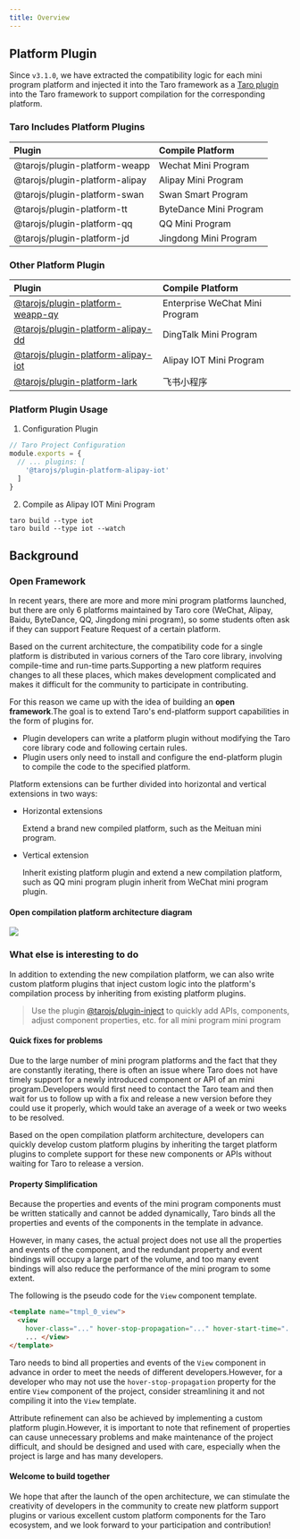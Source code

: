 ```yaml
---
title: Overview
---
```


## Platform Plugin

Since `v3.1.0`, we have extracted the compatibility logic for each mini program platform and injected it into the Taro framework as a [Taro plugin](./plugin) into the Taro framework to support compilation for the corresponding platform.

### Taro Includes Platform Plugins

| Plugin                         | Compile Platform       |
|:------------------------------ |:---------------------- |
| @tarojs/plugin-platform-weapp  | Wechat Mini Program    |
| @tarojs/plugin-platform-alipay | Alipay Mini Program    |
| @tarojs/plugin-platform-swan   | Swan Smart Program     |
| @tarojs/plugin-platform-tt     | ByteDance Mini Program |
| @tarojs/plugin-platform-qq     | QQ  Mini Program       |
| @tarojs/plugin-platform-jd     | Jingdong Mini Program  |

### Other Platform Plugin

| Plugin                                                                                          | Compile Platform               |
|:----------------------------------------------------------------------------------------------- |:------------------------------ |
| [@tarojs/plugin-platform-weapp-qy](https://github.com/NervJS/taro-plugin-platform-weapp-qy)     | Enterprise WeChat Mini Program |
| [@tarojs/plugin-platform-alipay-dd](https://github.com/NervJS/taro-plugin-platform-alipay-dd)   | DingTalk Mini Program          |
| [@tarojs/plugin-platform-alipay-iot](https://github.com/NervJS/taro-plugin-platform-alipay-iot) | Alipay IOT Mini Program        |
| [@tarojs/plugin-platform-lark](https://github.com/NervJS/taro-plugin-platform-lark)             | 飞书小程序                          |

### Platform Plugin Usage

1. Configuration Plugin

```js
// Taro Project Configuration
module.exports = {
  // ... plugins: [
    '@tarojs/plugin-platform-alipay-iot'
  ]
}
```

2. Compile as Alipay IOT Mini Program

```shell
taro build --type iot
taro build --type iot --watch
```

## Background

### Open Framework

In recent years, there are more and more mini program platforms launched, but there are only 6 platforms maintained by Taro core (WeChat, Alipay, Baidu, ByteDance, QQ, Jingdong mini program), so some students often ask if they can support Feature Request of a certain platform.

Based on the current architecture, the compatibility code for a single platform is distributed in various corners of the Taro core library, involving compile-time and run-time parts.Supporting a new platform requires changes to all these places, which makes development complicated and makes it difficult for the community to participate in contributing.

For this reason we came up with the idea of building an **open framework**.The goal is to extend Taro's end-platform support capabilities in the form of plugins for.

* Plugin developers can write a platform plugin without modifying the Taro core library code and following certain rules.
* Plugin users only need to install and configure the end-platform plugin to compile the code to the specified platform.

Platform extensions can be further divided into horizontal and vertical extensions in two ways:

* Horizontal extensions

  Extend a brand new compiled platform, such as the Meituan mini program.

* Vertical extension

  Inherit existing platform plugin and extend a new compilation platform, such as QQ mini program plugin inherit from WeChat mini program plugin.

#### Open compilation platform architecture diagram

![](http://storage.jd.com/cjj-pub-images/platform-plugin-all.png)

### What else is interesting to do

In addition to extending the new compilation platform, we can also write custom platform plugins that inject custom logic into the platform's compilation process by inheriting from existing platform plugins.

> Use the plugin [@tarojs/plugin-inject](https://github.com/NervJS/taro-plugin-inject) to quickly add APIs, components, adjust component properties, etc. for all mini program mini program

#### Quick fixes for problems

Due to the large number of mini program platforms and the fact that they are constantly iterating, there is often an issue where Taro does not have timely support for a newly introduced component or API of an mini program.Developers would first need to contact the Taro team and then wait for us to follow up with a fix and release a new version before they could use it properly, which would take an average of a week or two weeks to be resolved.

Based on the open compilation platform architecture, developers can quickly develop custom platform plugins by inheriting the target platform plugins to complete support for these new components or APIs without waiting for Taro to release a version.

#### Property Simplification

Because the properties and events of the mini program components must be written statically and cannot be added dynamically, Taro binds all the properties and events of the components in the template in advance.

However, in many cases, the actual project does not use all the properties and events of the component, and the redundant property and event bindings will occupy a large part of the volume, and too many event bindings will also reduce the performance of the mini program to some extent.

The following is the pseudo code for the `View` component template.

```html
<template name="tmpl_0_view">
  <view
    hover-class="..." hover-stop-propagation="..." hover-start-time="..." hover-stay-time="..." animation="..." onTouchStart="..." onTouchMove="..." onTouchEnd="..." onTouchCancel="..." onLongTap="..." onAnimationStart="..." onAnimationIteration="..." onAnimationEnd="..." onTransitionEnd="..." disable-scroll="..." hidden="..." onAppear="..." onDisappear="..." onFirstAppear="..." style="..." class="..." onTap="..." id="..." >
    ... </view>
</template>
```

Taro needs to bind all properties and events of the `View` component in advance in order to meet the needs of different developers.However, for a developer who may not use the `hover-stop-propagation` property for the entire `View` component of the project, consider streamlining it and not compiling it into the `View` template.

Attribute refinement can also be achieved by implementing a custom platform plugin.However, it is important to note that refinement of properties can cause unnecessary problems and make maintenance of the project difficult, and should be designed and used with care, especially when the project is large and has many developers.

#### Welcome to build together

We hope that after the launch of the open architecture, we can stimulate the creativity of developers in the community to create new platform support plugins or various excellent custom platform components for the Taro ecosystem, and we look forward to your participation and contribution!
